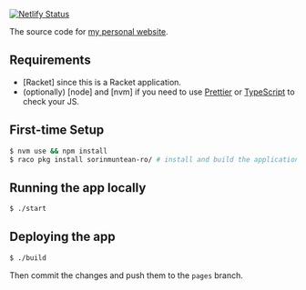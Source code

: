 [![Netlify Status](https://api.netlify.com/api/v1/badges/5a9936cd-e6c5-4e57-a08c-296137130898/deploy-status)](https://app.netlify.com/sites/sorinmuntean/deploys)

The source code for [my personal website](https://sorinmuntean.ro).

## Requirements

- [Racket] since this is a Racket application.
- (optionally) [node] and [nvm] if you need to use [Prettier](https://prettier.io) or [TypeScript](https://www.typescriptlang.org/) to check your JS.

## First-time Setup

```sh
$ nvm use && npm install
$ raco pkg install sorinmuntean-ro/ # install and build the application and its deps
```

## Running the app locally

```sh
$ ./start
```

## Deploying the app

```sh
$ ./build
```

Then commit the changes and push them to the `pages` branch.
